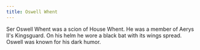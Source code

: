 ```yaml
---
title: Oswell Whent
---
```


Ser Oswell Whent was a scion of House Whent. He was a member of Aerys II's Kingsguard. On his helm he wore a black bat with its wings spread. Oswell was known for his dark humor.


